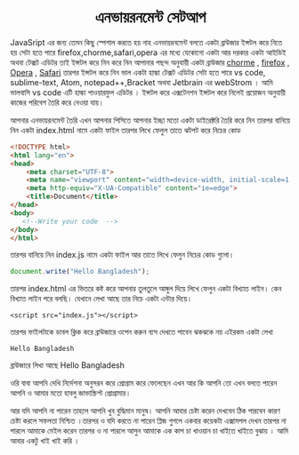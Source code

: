 <h1 align="center">এনভায়রনমেন্ট সেটআপ</h1>
JavaSript এর জন্য তেমন কিছু স্পেশাল করতে হয় নাহ এনভায়রনমেন্ট বলতে একটা ব্রাউজার ইন্সটল করে নিতে হয় সেটা হতে পারে firefox,chorme,safari,opera এর মধ্যে যেকোনো একটা আর দরকার একটা আইডিই অথবা টেক্সট এডিটর তাই ইন্সটল করে নিন করে নিন আপানার পছন্দ অনুযায়ী একটা ব্রাউজার <a href="https://www.google.com/chrome/">chorme</a> ,   <a href="https://www.mozilla.org/en-US/firefox/new/">firefox</a>  , <a href="https://www.opera.com/computer/thanks?ni=stable&os=windows">Opera</a> , <a href="https://www.apple.com/safari/">Safari</a> তারপর ইন্সটল করে নিন ভাল একটা হাল্কা টেক্সট এডিটর সেটা হতে পারে vs code, sublime-text, Atom, notepad++,Bracket অথবা Jetbrain এর webStrom । আমি ভালবাসি vs code এটি হাল্কা পাওয়ারফুল এডিটর । ইন্সটল করে  এক্সটেনশন ইন্সটল করে নিলেই প্রয়োজন অনুযায়ী কাজের পরিবেশ তৈরি করে নেওয়া যায়। 

আপনার এনভায়রনমেন্ট তৈরি এখন আপনার পিসিতে আপনার ইচ্ছা মতো একটা ডাইরেক্টরি তৈরি করে নিন তারপর বানিয়ে নিন একটা index.html নামে একটা ফাইল তারপর লিখে ফেলুল তাতে ঝটপট করে নিচের কোড 

```html
<!DOCTYPE html>
<html lang="en">
<head>
    <meta charset="UTF-8">
    <meta name="viewport" content="width=device-width, initial-scale=1.0">
    <meta http-equiv="X-UA-Compatible" content="ie=edge">
    <title>Document</title>
</head>
<body>
   <!--Write your code  --> 
</body>
</html>
```





তারপর বানিয়ে নিন index.js নামে একটা ফাইল  আর তাতে লিখে ফেলুন নিচের কোড গুলো। 

```javascript
document.write("Hello Bangladesh");
```

তারপর index.html এর ভিতরে কষ্ট করে আপনার তুলতুলে আঙ্গুল দিয়ে লিখে ফেলুন একটা বিখ্যাত লাইন। কেন বিখ্যাত লাইন পরে বলছি।  যেখানে লেখা আছে  <!--Write your code  -->  তার নিচে একটা এন্টার দিয়ে।

```
<script src="index.js"></script>
```

তারপর ফাইলটাকে ডাবল ক্লিক করে ব্রাউজারে ওপেন করুন ব্যস দেখতে পাবেন ঝকঝকে নয় এইরকম একটা লেখা 

```text
Hello Bangladesh
```

ব্রাউজারে লিখা আছে  Hello Bangladesh 

ওরি বাবা আপনি দেখি নির্দেশনা অনুসরন করে প্রোগ্রাম করে ফেলেছেন এখন  আর কি আপনি তো এখন বলতে পারেন আপনি ও আমার মতো হাবলু  জাভাস্ক্রিপ্ট প্রোগ্রামার।

আর যদি আপনি না পারেন তাহলে আপনি খুব বুদ্ধিমান মানুষ। আপনি আবার চেষ্টা করেন দেখবেন ঠিক পারবেন কারণ চেষ্টা করলে সফলতা নিশ্চিত ।তারপর ও যদি করতে না পারেন প্লিজ গুগলে একবার কয়েকটা এক্সামপল দেখন তারপর না পারলে আমাকে মেইল করেন তারপর ও না পারলে আসুন আমাকে এক কাপ চা খাওয়ান চা খাইতে খাইতে বুঝায় । আমি আবার একটু খাই খাই করি ।  



